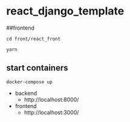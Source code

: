# react_django_template

##frontend

```
cd front/react_front
```

```
yarn
```
##

## start containers
```
docker-compose up 
```
* backend
  * http://localhost:8000/
* frontend
  * http://localhost:3000/
